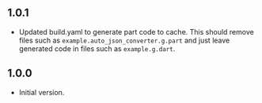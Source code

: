 ## 1.0.1

- Updated build.yaml to generate part code to cache. This should remove files such as `example.auto_json_converter.g.part` and just leave generated code in files such as `example.g.dart`.


## 1.0.0

- Initial version.
